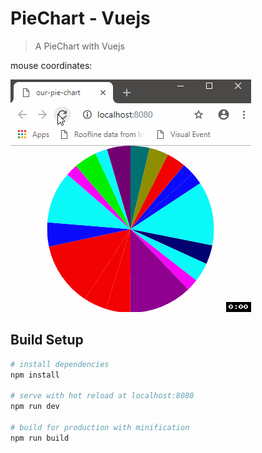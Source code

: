 # PieChart - Vuejs

> A PieChart with Vuejs

mouse coordinates:

![screenshot](https://raw.githubusercontent.com/andykras/vuejs-piechart/master/pie.gif)

## Build Setup

``` bash
# install dependencies
npm install

# serve with hot reload at localhost:8080
npm run dev

# build for production with minification
npm run build
```
